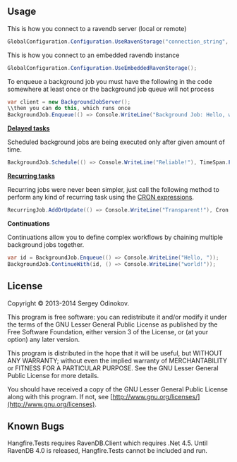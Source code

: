 Usage
--------

This is how you connect to a ravendb server (local or remote)
```csharp
GlobalConfiguration.Configuration.UseRavenStorage("connection_string", "database_name");
```

This is how you connect to an embedded ravendb instance
```csharp
GlobalConfiguration.Configuration.UseEmbeddedRavenStorage();
```

To enqueue a background job you must have the following in the code somewhere at least once or the background job queue will not process
```csharp
var client = new BackgroundJobServer();
\\then you can do this, which runs once
BackgroundJob.Enqueue(() => Console.WriteLine("Background Job: Hello, world!"));
```

[**Delayed tasks**](http://docs.hangfire.io/en/latest/users-guide/background-methods/calling-methods-with-delay.html)

Scheduled background jobs are being executed only after given amount of time.

```csharp
BackgroundJob.Schedule(() => Console.WriteLine("Reliable!"), TimeSpan.FromDays(7));
```

[**Recurring tasks**](http://docs.hangfire.io/en/latest/users-guide/background-methods/performing-recurrent-tasks.html)

Recurring jobs were never been simpler, just call the following method to perform any kind of recurring task using the [CRON expressions](http://en.wikipedia.org/wiki/Cron#CRON_expression).

```csharp
RecurringJob.AddOrUpdate(() => Console.WriteLine("Transparent!"), Cron.Daily);
```

**Continuations**

Continuations allow you to define complex workflows by chaining multiple background jobs together.

```csharp
var id = BackgroundJob.Enqueue(() => Console.WriteLine("Hello, "));
BackgroundJob.ContinueWith(id, () => Console.WriteLine("world!"));
```

License
--------

Copyright © 2013-2014 Sergey Odinokov.

This program is free software: you can redistribute it and/or modify
it under the terms of the GNU Lesser General Public License as published by
the Free Software Foundation, either version 3 of the License, or
(at your option) any later version.

This program is distributed in the hope that it will be useful,
but WITHOUT ANY WARRANTY; without even the implied warranty of
MERCHANTABILITY or FITNESS FOR A PARTICULAR PURPOSE.  See the
GNU Lesser General Public License for more details.

You should have received a copy of the GNU Lesser General Public License
along with this program.  If not, see [http://www.gnu.org/licenses/](http://www.gnu.org/licenses).

Known Bugs
----------

Hangfire.Tests requires RavenDB.Client which requires .Net 4.5. Until RavenDB 4.0 is released, Hangfire.Tests cannot be included and run.
